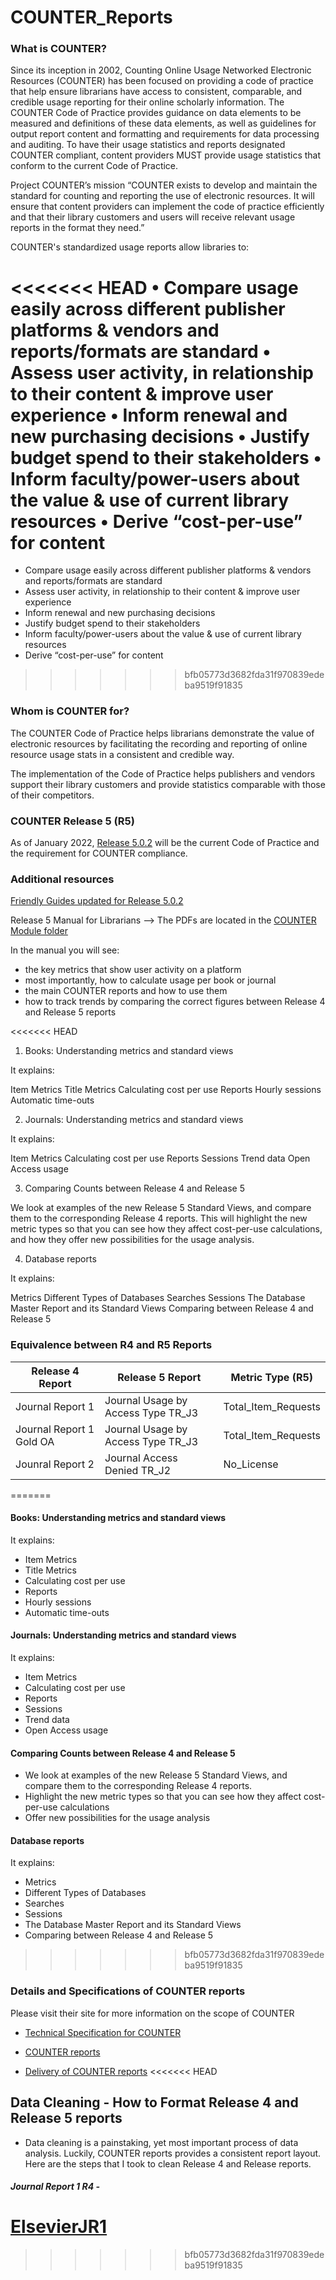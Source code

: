 # COUNTER_Reports

### What is COUNTER?

Since its inception in 2002, Counting Online Usage Networked Electronic Resources (COUNTER) has been focused on providing a code of practice that help ensure librarians have access to consistent, comparable, and credible usage reporting for their online scholarly information. The COUNTER Code of Practice provides guidance on data elements to be measured and definitions of these data elements, as well as guidelines for output report content and formatting and requirements for data processing and auditing. To have their usage statistics and reports designated COUNTER compliant, content providers MUST provide usage statistics that conform to the current Code of Practice.

Project COUNTER’s mission “COUNTER exists to develop and maintain the standard for counting and reporting the use of electronic resources. It will ensure that content providers can implement the code of practice efficiently and that their library customers and users will receive relevant usage reports in the format they need.”

COUNTER's standardized usage reports allow libraries to:

<<<<<<< HEAD
• Compare usage easily across different publisher platforms & vendors and reports/formats are standard
• Assess user activity, in relationship to their content & improve user experience
• Inform renewal and new purchasing decisions
• Justify budget spend to their stakeholders
• Inform faculty/power-users about the value & use of current library resources
• Derive “cost-per-use” for content
=======
- Compare usage easily across different publisher platforms & vendors and reports/formats are standard
- Assess user activity, in relationship to their content & improve user experience
- Inform renewal and new purchasing decisions
- Justify budget spend to their stakeholders
- Inform faculty/power-users about the value & use of current library resources
- Derive “cost-per-use” for content
>>>>>>> bfb05773d3682fda31f970839edeba9519f91835

### Whom is COUNTER for?

The COUNTER Code of Practice helps librarians demonstrate the value of electronic resources by facilitating the recording and reporting of online resource usage stats in a consistent and credible way.

The implementation of the Code of Practice helps publishers and vendors support their library customers and provide statistics comparable with those of their competitors.

### COUNTER Release 5 (R5)

As of January 2022, [Release 5.0.2](https://cop5.projectcounter.org/en/5.0.2/) will be the current Code of Practice and the requirement for COUNTER compliance.

### Additional resources

[Friendly Guides updated for Release 5.0.2](https://www.projectcounter.org/friendly-guides-release-5/)

Release 5 Manual for Librarians --> The PDFs are located in the [COUNTER Module folder](https://github.com/AlaoSUL/COUNTER_Reports/tree/main/COUNTER%20Modules)

In the manual you will see:

- the key metrics that show user activity on a platform
- most importantly, how to calculate usage per book or journal
- the main COUNTER reports and how to use them
- how to track trends by comparing the correct figures between Release 4 and Release 5 reports

<<<<<<< HEAD
1. Books: Understanding metrics and standard views

It explains:

Item Metrics
Title Metrics
Calculating cost per use
Reports
Hourly sessions
Automatic time-outs

2. Journals: Understanding metrics and standard views

It explains:

Item Metrics
Calculating cost per use
Reports
Sessions
Trend data
Open Access usage

3. Comparing Counts between Release 4 and Release 5

We look at examples of the new Release 5 Standard Views, and compare them to the corresponding
Release 4 reports. This will highlight the new metric types so that you can
see how they affect cost-per-use calculations, and how they offer new possibilities for the usage analysis.

4. Database reports

It explains:

Metrics
Different Types of Databases
Searches
Sessions
The Database Master Report and its Standard Views
Comparing between Release 4 and Release 5

### Equivalence between R4 and R5 Reports

| Release 4 Report | Release 5 Report | Metric Type (R5) |
| --- | --- | --- |
| Journal Report 1 | Journal Usage by Access Type TR_J3 | Total_Item_Requests |
| Journal Report 1 Gold OA | Journal Usage by Access Type TR_J3 | Total_Item_Requests |
| Jounral Report 2 | Journal Access Denied TR_J2 | No_License

=======
#### Books: Understanding metrics and standard views

It explains:

- Item Metrics
- Title Metrics
- Calculating cost per use
- Reports
- Hourly sessions
- Automatic time-outs

#### Journals: Understanding metrics and standard views

It explains:

- Item Metrics
- Calculating cost per use
- Reports
- Sessions
- Trend data
- Open Access usage

#### Comparing Counts between Release 4 and Release 5

- We look at examples of the new Release 5 Standard Views, and compare them to the corresponding
Release 4 reports.
- Highlight the new metric types so that you can see how they affect cost-per-use calculations
- Offer new possibilities for the usage analysis

#### Database reports

It explains:

- Metrics
- Different Types of Databases
- Searches
- Sessions
- The Database Master Report and its Standard Views
- Comparing between Release 4 and Release 5
>>>>>>> bfb05773d3682fda31f970839edeba9519f91835

### Details and Specifications of COUNTER reports

Please visit their site for more information on the scope of COUNTER

- [Technical Specification for COUNTER](https://cop5.projectcounter.org/en/5.0.2/03-specifications/index.html#specifications)

- [COUNTER reports](https://cop5.projectcounter.org/en/5.0.2/04-reports/index.html#reports)

- [Delivery of COUNTER reports](https://cop5.projectcounter.org/en/5.0.2/05-delivery/index.html#delivery)
<<<<<<< HEAD


## Data Cleaning - How to Format Release 4 and Release 5 reports

- Data cleaning is a painstaking, yet most important process of data analysis. Luckily, COUNTER reports provides a consistent report layout. Here are the steps that I took to clean Release 4 and Release reports.

##### Journal Report 1 R4 -


[ElsevierJR1]()
=======
>>>>>>> bfb05773d3682fda31f970839edeba9519f91835

